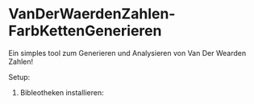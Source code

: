 # VanDerWaerdenZahlen-FarbKettenGenerieren
Ein simples tool zum Generieren und Analysieren von Van Der Wearden Zahlen!

Setup:
1. Bibleotheken installieren:
  
